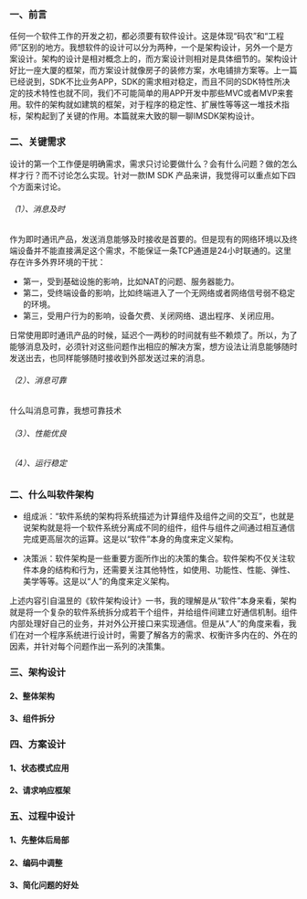 ### 一、前言

任何一个软件工作的开发之初，都必须要有软件设计。这是体现“码农”和“工程师”区别的地方。我想软件的设计可以分为两种，一个是架构设计，另外一个是方案设计。架构的设计是相对概念上的，而方案设计则相对是具体细节的。架构设计好比一座大厦的框架，而方案设计就像房子的装修方案，水电铺排方案等。上一篇已经说到，SDK不比业务APP，SDK的需求相对稳定，而且不同的SDK特性所决定的技术特性也就不同，我们不可能简单的用APP开发中那些MVC或者MVP来套用。软件的架构就如建筑的框架，对于程序的稳定性、扩展性等等这一堆技术指标，架构起到了关键的作用。本篇就来大致的聊一聊IMSDK架构设计。


### 二、关键需求

设计的第一个工作便是明确需求，需求只讨论要做什么？会有什么问题？做的怎么样才行？而不讨论怎么实现。针对一款IM SDK 产品来讲，我觉得可以重点如下四个方面来讨论。

###### （1）、消息及时

作为即时通讯产品，发送消息能够及时接收是首要的。但是现有的网络环境以及终端设备并不能直接满足这个需求，不能保证一条TCP通道是24小时联通的。这里存在许多外界环境的干扰：

+ 第一，受到基础设施的影响，比如NAT的问题、服务器能力。
+ 第二，受终端设备的影响，比如终端进入了一个无网络或者网络信号弱不稳定的环境。
+ 第三，受用户行为的影响，设备欠费、关闭网络、退出程序、关闭应用。

日常使用即时通讯产品的时候，延迟个一两秒的时间就有些不赖烦了。所以，为了能够消息及时，必须针对这些问题作出相应的解决方案，想方设法让消息能够随时发送出去，也同样能够随时接收到外部发送过来的消息。

###### （2）、消息可靠

什么叫消息可靠，我想可靠技术

###### （3）、性能优良

###### （4）、运行稳定

### 二、什么叫软件架构

+ 组成派：“软件系统的架构将系统描述为计算组件及组件之间的交互”，也就是说架构就是将一个软件系统分离成不同的组件，组件与组件之间通过相互通信完成更高层次的运算。这是以“软件”本身的角度来定义架构。

+ 决策派：软件架构是一些重要方面所作出的决策的集合。软件架构不仅关注软件本身的结构和行为，还需要关注其他特性，如使用、功能性、性能、弹性、美学等等。这是以“人”的角度来定义架构。


上述内容引自温昱的《软件架构设计》一书，我的理解是从“软件”本身来看，架构就是将一个复杂的软件系统拆分成若干个组件，并给组件间建立好通信机制。组件内部处理好自己的业务，并对外公开接口来实现通信。但是从“人”的角度来看，我们在对一个程序系统进行设计时，需要了解各方的需求、权衡许多内在的、外在的因素，并针对每个问题作出一系列的决策集。







### 三、架构设计




#### 2、整体架构
  
#### 3、组件拆分


### 四、方案设计

#### 1、状态模式应用

#### 2、请求响应框架



### 五、过程中设计


#### 1、先整体后局部


#### 2、编码中调整


#### 3、简化问题的好处




